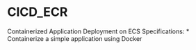 # CICD_ECR
Containerized Application Deployment on ECS Specifications: * Containerize a simple application using Docker 
